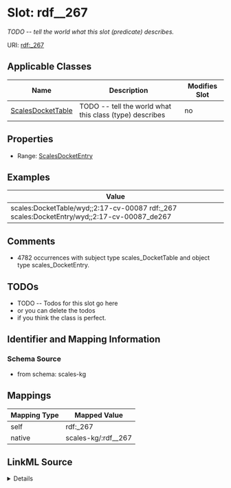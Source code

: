 

# Slot: rdf__267


_TODO -- tell the world what this slot (predicate) describes._





URI: [rdf:_267](http://www.w3.org/1999/02/22-rdf-syntax-ns#_267)



<!-- no inheritance hierarchy -->





## Applicable Classes

| Name | Description | Modifies Slot |
| --- | --- | --- |
| [ScalesDocketTable](../classes/ScalesDocketTable.md) | TODO -- tell the world what this class (type) describes |  no  |







## Properties

* Range: [ScalesDocketEntry](../classes/ScalesDocketEntry.md)






## Examples

| Value |
| --- |
| scales:DocketTable/wyd;;2:17-cv-00087 rdf:_267 scales:DocketEntry/wyd;;2:17-cv-00087_de267 |

## Comments

* 4782 occurrences with subject type scales_DocketTable and object type scales_DocketEntry.

## TODOs

* TODO -- Todos for this slot go here
* or you can delete the todos
* if you think the class is perfect.

## Identifier and Mapping Information







### Schema Source


* from schema: scales-kg




## Mappings

| Mapping Type | Mapped Value |
| ---  | ---  |
| self | rdf:_267 |
| native | scales-kg/:rdf__267 |




## LinkML Source

<details>
```yaml
name: rdf__267
description: TODO -- tell the world what this slot (predicate) describes.
todos:
- TODO -- Todos for this slot go here
- or you can delete the todos
- if you think the class is perfect.
comments:
- 4782 occurrences with subject type scales_DocketTable and object type scales_DocketEntry.
examples:
- value: scales:DocketTable/wyd;;2:17-cv-00087 rdf:_267 scales:DocketEntry/wyd;;2:17-cv-00087_de267
from_schema: scales-kg
rank: 1000
slot_uri: rdf:_267
alias: rdf__267
domain_of:
- scales_DocketTable
range: scales_DocketEntry

```
</details>